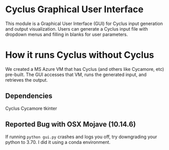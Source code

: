 # Cyclus Graphical User Interface

This module is a Graphical User Interface (GUI) for Cyclus input generation
and output visualization. Users can generate a Cyclus input file with
dropdown menus and filling in blanks for user parameters.

# How it runs Cyclus without Cyclus

We created a MS Azure VM that has Cyclus (and others like Cycamore, etc)
pre-built. The GUI accesses that VM, runs the generated input, and retrieves
the output.

## Dependencies
Cyclus
Cycamore
tkinter



## Reported Bug with OSX Mojave (10.14.6)
If running `python gui.py` crashes and logs you off, try downgrading your python to 3.70. I did it using a conda environment.